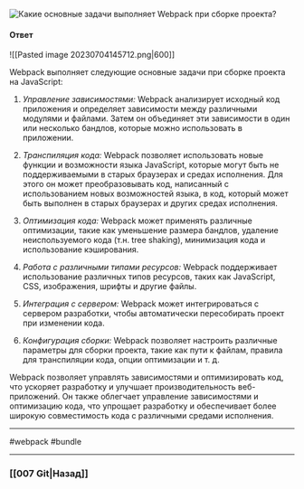 ![Какие основные задачи выполняет Webpack при сборке проекта?](https://youtu.be/Sw4BlFLj2dg?t=641)

#### Ответ

![[Pasted image 20230704145712.png|600]]

Webpack выполняет следующие основные задачи при сборке проекта на JavaScript:

1. *Управление зависимостями:* Webpack анализирует исходный код приложения и определяет зависимости между различными модулями и файлами. Затем он объединяет эти зависимости в один или несколько бандлов, которые можно использовать в приложении.
    
2. *Транспиляция кода:* Webpack позволяет использовать новые функции и возможности языка JavaScript, которые могут быть не поддерживаемыми в старых браузерах и средах исполнения. Для этого он может преобразовывать код, написанный с использованием новых возможностей языка, в код, который может быть выполнен в старых браузерах и других средах исполнения.
    
3. *Оптимизация кода:* Webpack может применять различные оптимизации, такие как уменьшение размера бандлов, удаление неиспользуемого кода (т.н. tree shaking), минимизация кода и использование кэширования.
    
4. *Работа с различными типами ресурсов:* Webpack поддерживает использование различных типов ресурсов, таких как JavaScript, CSS, изображения, шрифты и другие файлы.
    
5. *Интеграция с сервером:* Webpack может интегрироваться с сервером разработки, чтобы автоматически пересобирать проект при изменении кода.
    
6. *Конфигурация сборки:* Webpack позволяет настроить различные параметры для сборки проекта, такие как пути к файлам, правила для транспиляции кода, опции оптимизации и т. д.
    

Webpack позволяет управлять зависимостями и оптимизировать код, что ускоряет разработку и улучшает производительность веб-приложений. Он также облегчает управление зависимостями и оптимизацию кода, что упрощает разработку и обеспечивает более широкую совместимость кода с различными средами исполнения.

___
#webpack #bundle 

___

### [[007 Git|Назад]]